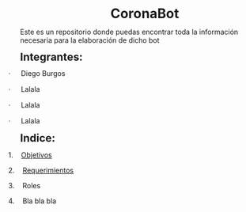 <div class="WordSection1">

<p class="MsoNormal" align="center" style="text-align:center"><span class="SpellE"><b><span style="font-size:20.0pt;line-height:107%;mso-ansi-language:ES-MX">CoronaBot</span></b></span><b><span style="font-size:20.0pt;line-height:107%;mso-ansi-language:ES-MX"><o:p></o:p></span></b></p>

<p class="MsoNormal"><span style="mso-ansi-language:ES-MX">Este es un repositorio
donde puedas encontrar toda la información necesaria para la elaboración de
dicho <span class="SpellE">bot</span><o:p></o:p></span></p>

<p class="MsoNormal"><b><span style="font-size:16.0pt;line-height:107%;
mso-ansi-language:ES-MX">Integrantes:<o:p></o:p></span></b></p>

<p class="MsoListParagraphCxSpFirst" style="text-indent:-18.0pt;mso-list:l0 level1 lfo2"><!--[if !supportLists]--><span style="font-family:Symbol;mso-fareast-font-family:Symbol;mso-bidi-font-family:
Symbol;mso-ansi-language:ES-MX"><span style="mso-list:Ignore">·<span style="font:7.0pt &quot;Times New Roman&quot;">&nbsp;&nbsp;&nbsp;&nbsp;&nbsp;&nbsp;&nbsp;&nbsp;
</span></span></span><!--[endif]--><span style="mso-ansi-language:ES-MX">Diego
Burgos<o:p></o:p></span></p>

<p class="MsoListParagraphCxSpMiddle" style="text-indent:-18.0pt;mso-list:l0 level1 lfo2"><!--[if !supportLists]--><span style="font-family:Symbol;mso-fareast-font-family:Symbol;mso-bidi-font-family:
Symbol;mso-ansi-language:ES-MX"><span style="mso-list:Ignore">·<span style="font:7.0pt &quot;Times New Roman&quot;">&nbsp;&nbsp;&nbsp;&nbsp;&nbsp;&nbsp;&nbsp;&nbsp;
</span></span></span><!--[endif]--><span class="SpellE"><span style="mso-ansi-language:
ES-MX">Lalala</span></span><span style="mso-ansi-language:ES-MX"><o:p></o:p></span></p>

<p class="MsoListParagraphCxSpMiddle" style="text-indent:-18.0pt;mso-list:l0 level1 lfo2"><!--[if !supportLists]--><span style="font-family:Symbol;mso-fareast-font-family:Symbol;mso-bidi-font-family:
Symbol;mso-ansi-language:ES-MX"><span style="mso-list:Ignore">·<span style="font:7.0pt &quot;Times New Roman&quot;">&nbsp;&nbsp;&nbsp;&nbsp;&nbsp;&nbsp;&nbsp;&nbsp;
</span></span></span><!--[endif]--><span class="SpellE"><span style="mso-ansi-language:
ES-MX">Lalala</span></span><span style="mso-ansi-language:ES-MX"><o:p></o:p></span></p>

<p class="MsoListParagraphCxSpLast" style="text-indent:-18.0pt;mso-list:l0 level1 lfo2"><!--[if !supportLists]--><span style="font-family:Symbol;mso-fareast-font-family:Symbol;mso-bidi-font-family:
Symbol;mso-ansi-language:ES-MX"><span style="mso-list:Ignore">·<span style="font:7.0pt &quot;Times New Roman&quot;">&nbsp;&nbsp;&nbsp;&nbsp;&nbsp;&nbsp;&nbsp;&nbsp;
</span></span></span><!--[endif]--><span class="SpellE"><span style="mso-ansi-language:
ES-MX">Lalala</span></span><span style="mso-ansi-language:ES-MX"><o:p></o:p></span></p>

<p class="MsoNormal"><span class="SpellE"><b><span style="font-size:16.0pt;
line-height:107%;mso-ansi-language:ES-MX">Indice</span></b></span><b><span style="font-size:16.0pt;line-height:107%;mso-ansi-language:ES-MX">:<o:p></o:p></span></b></p>

<p class="MsoListParagraphCxSpFirst" style="text-indent:-18.0pt;mso-list:l2 level1 lfo3"><!--[if !supportLists]--><span style="mso-bidi-font-family:Calibri;mso-bidi-theme-font:minor-latin;mso-ansi-language:
ES-MX"><span style="mso-list:Ignore">1.<span style="font:7.0pt &quot;Times New Roman&quot;">&nbsp;&nbsp;&nbsp;&nbsp;&nbsp;&nbsp;
</span></span></span><!--[endif]--><span style="mso-ansi-language:ES-MX"><a href="https://www.youtube.com/watch?v=M0v5JgC3lVo">Objetivos</a><o:p></o:p></span></p>

<p class="MsoListParagraphCxSpMiddle" style="text-indent:-18.0pt;mso-list:l2 level1 lfo3"><!--[if !supportLists]--><span style="mso-bidi-font-family:Calibri;mso-bidi-theme-font:minor-latin;mso-ansi-language:
ES-MX"><span style="mso-list:Ignore">2.<span style="font:7.0pt &quot;Times New Roman&quot;">&nbsp;&nbsp;&nbsp;&nbsp;&nbsp;&nbsp;
</span></span></span><!--[endif]--><span style="mso-ansi-language:ES-MX"><a href="https://github.com/DarozZero/CoronaBot/blob/Diego/README.md">Requerimientos</a><o:p></o:p></span></p>

<p class="MsoListParagraphCxSpMiddle" style="text-indent:-18.0pt;mso-list:l2 level1 lfo3"><!--[if !supportLists]--><span style="mso-bidi-font-family:Calibri;mso-bidi-theme-font:minor-latin;mso-ansi-language:
ES-MX"><span style="mso-list:Ignore">3.<span style="font:7.0pt &quot;Times New Roman&quot;">&nbsp;&nbsp;&nbsp;&nbsp;&nbsp;&nbsp;
</span></span></span><!--[endif]--><span style="mso-ansi-language:ES-MX">Roles<o:p></o:p></span></p>

<p class="MsoListParagraphCxSpLast" style="text-indent:-18.0pt;mso-list:l2 level1 lfo3"><!--[if !supportLists]--><span style="mso-bidi-font-family:Calibri;mso-bidi-theme-font:minor-latin;mso-ansi-language:
ES-MX"><span style="mso-list:Ignore">4.<span style="font:7.0pt &quot;Times New Roman&quot;">&nbsp;&nbsp;&nbsp;&nbsp;&nbsp;&nbsp;
</span></span></span><!--[endif]--><span style="mso-ansi-language:ES-MX">Bla <span class="SpellE">bla</span> <span class="SpellE">bla</span><o:p></o:p></span></p>

<p class="MsoNormal"><span style="mso-ansi-language:ES-MX"><o:p>&nbsp;</o:p></span></p>

</div>
